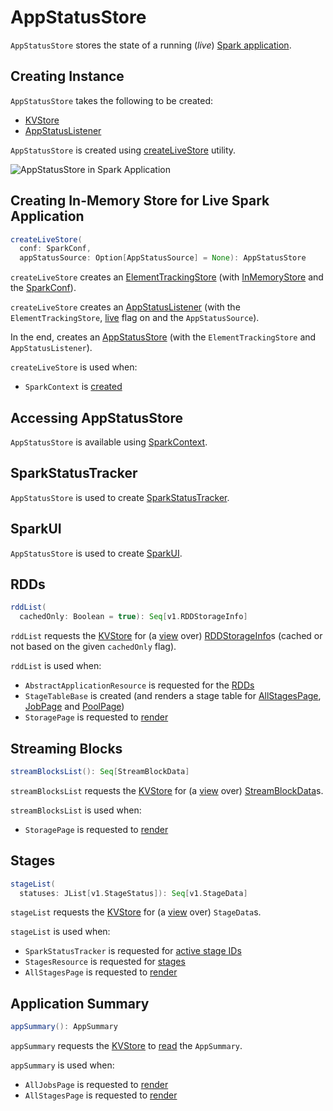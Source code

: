 # AppStatusStore

`AppStatusStore` stores the state of a running (_live_) [Spark application](#SparkContext).

## Creating Instance

`AppStatusStore` takes the following to be created:

* <span id="store"> [KVStore](KVStore.md)
* <span id="listener"> [AppStatusListener](../AppStatusListener.md)

`AppStatusStore` is created using [createLiveStore](#createLiveStore) utility.

![AppStatusStore in Spark Application](../images/core/AppStatusStore-createLiveStore.png)

## <span id="createLiveStore"> Creating In-Memory Store for Live Spark Application

```scala
createLiveStore(
  conf: SparkConf,
  appStatusSource: Option[AppStatusSource] = None): AppStatusStore
```

`createLiveStore` creates an [ElementTrackingStore](ElementTrackingStore.md) (with [InMemoryStore](InMemoryStore.md) and the [SparkConf](../SparkConf.md)).

`createLiveStore` creates an [AppStatusListener](../AppStatusListener.md) (with the `ElementTrackingStore`, [live](../AppStatusListener.md#live) flag on and the `AppStatusSource`).

In the end, creates an [AppStatusStore](#creating-instance) (with the `ElementTrackingStore` and `AppStatusListener`).

`createLiveStore` is used when:

* `SparkContext` is [created](../SparkContext-creating-instance-internals.md#_statusStore)

## <span id="SparkContext"> Accessing AppStatusStore

`AppStatusStore` is available using [SparkContext](../SparkContext.md#statusStore).

## <span id="SparkStatusTracker"> SparkStatusTracker

`AppStatusStore` is used to create [SparkStatusTracker](../SparkStatusTracker.md).

## <span id="SparkUI"> SparkUI

`AppStatusStore` is used to create [SparkUI](../webui/SparkUI.md).

## <span id="rddList"> RDDs

```scala
rddList(
  cachedOnly: Boolean = true): Seq[v1.RDDStorageInfo]
```

`rddList` requests the [KVStore](#store) for (a [view](KVStore.md#view) over) [RDDStorageInfo](../webui/RDDStorageInfo.md)s (cached or not based on the given `cachedOnly` flag).

`rddList` is used when:

* `AbstractApplicationResource` is requested for the [RDDs](../rest/AbstractApplicationResource.md#rddList)
* `StageTableBase` is created (and renders a stage table for [AllStagesPage](../webui/AllStagesPage.md), [JobPage](../webui/JobPage.md) and [PoolPage](../webui/PoolPage.md))
* `StoragePage` is requested to [render](../webui/StoragePage.md#render)

## <span id="streamBlocksList"> Streaming Blocks

```scala
streamBlocksList(): Seq[StreamBlockData]
```

`streamBlocksList` requests the [KVStore](#store) for (a [view](KVStore.md#view) over) [StreamBlockData](../webui/StreamBlockData.md)s.

`streamBlocksList` is used when:

* `StoragePage` is requested to [render](../webui/StoragePage.md#render)

## <span id="stageList"> Stages

```scala
stageList(
  statuses: JList[v1.StageStatus]): Seq[v1.StageData]
```

`stageList` requests the [KVStore](#store) for (a [view](KVStore.md#view) over) `StageData`s.

`stageList` is used when:

* `SparkStatusTracker` is requested for [active stage IDs](../SparkStatusTracker.md#getActiveStageIds)
* `StagesResource` is requested for [stages](../rest/StagesResource.md#stages)
* `AllStagesPage` is requested to [render](../webui/AllStagesPage.md#render)

## <span id="appSummary"> Application Summary

```scala
appSummary(): AppSummary
```

`appSummary` requests the [KVStore](#store) to [read](KVStore.md#read) the `AppSummary`.

`appSummary` is used when:

* `AllJobsPage` is requested to [render](../webui/AllJobsPage.md#render)
* `AllStagesPage` is requested to [render](../webui/AllStagesPage.md#render)
